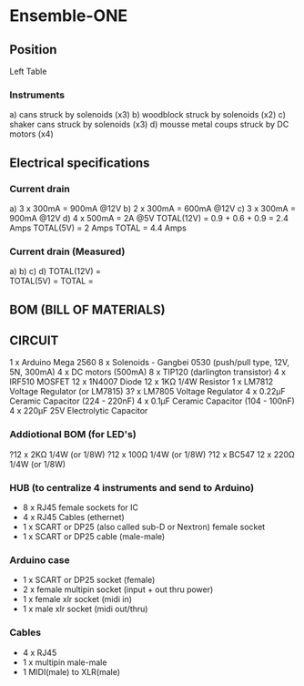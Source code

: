 # Ensemble-ONE 

## Position 
Left Table

### Instruments 
a) cans struck by solenoids (x3)
b) woodblock struck by solenoids (x2)
c) shaker cans struck by solenoids (x3)
d) mousse metal coups struck by DC motors (x4)

## Electrical specifications

### Current drain 
a) 3 x 300mA = 900mA @12V
b) 2 x 300mA = 600mA @12V
c) 3 x 300mA = 900mA @12V
d) 4 x 500mA = 2A @5V
TOTAL(12V) = 0.9 + 0.6 + 0.9 = 2.4 Amps 
TOTAL(5V) = 2 Amps
TOTAL = 4.4 Amps  

### Current drain (Measured)
a) 
b) 
c) 
d) 
TOTAL(12V) =  
TOTAL(5V) = 
TOTAL =   



## BOM (BILL OF MATERIALS)

## CIRCUIT

1 x Arduino Mega 2560
8 x Solenoids - Gangbei 0530 (push/pull type, 12V, 5N, 300mA)
4 x DC motors (500mA)
8 x TIP120 (darlington transistor)
4 x IRF510 MOSFET
12 x 1N4007 Diode
12 x 1KΩ 1/4W Resistor
1 x LM7812 Voltage Regulator (or LM7815)
3? x LM7805 Voltage Regulator
4 x 0.22µF Ceramic Capacitor (224 - 220nF)
4 x 0.1µF Ceramic Capacitor (104 - 100nF)
4 x 220µF 25V Electrolytic Capacitor 

### Addiotional BOM (for LED's)
?12 x 2KΩ 1/4W (or 1/8W) 
?12 x 100Ω 1/4W (or 1/8W)
?12 x BC547 
12 x 220Ω 1/4W (or 1/8W)

### HUB (to centralize 4 instruments and send to Arduino)
- 8 x RJ45 female sockets for IC
- 4 x RJ45 Cables (ethernet)
- 1 x SCART or DP25 (also called sub-D or Nextron) female socket
- 1 x SCART or DP25 cable (male-male)

### Arduino case
- 1 x SCART or DP25 socket (female)
- 2 x female multipin socket (input + out thru power)
- 1 x female xlr socket (midi in)
- 1 x male xlr socket (midi out/thru)

### Cables
- 4 x RJ45
- 1 x multipin male-male
- 1 MIDI(male) to XLR(male)

